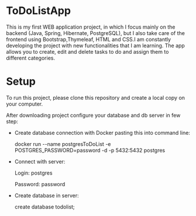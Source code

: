 # ToDoListApp

This is my first WEB application project, in which I focus mainly on the backend (Java, Spring, Hibernate, PostgreSQL), but I also take care of the frontend using Bootstrap,Thymeleaf, HTML and CSS.I am constantly developing the project with new functionalities that I am learning. The app allows you to create, edit and delete tasks to do and assign them to different categories.

# Setup
To run this project, please clone this repository and create a local copy on your computer.

After downloading project configure your database and db server in few step:

* Create database connection with Docker pasting this into command line:
  
  docker run --name postgresToDoList -e POSTGRES_PASSWORD=password -d -p 5432:5432 postgres

* Connect with server:
  
  Login: postgres
  
  Password: password

* Create database in server:
  
  create database todolist;
